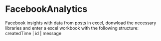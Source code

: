 # FacebookAnalytics
Facebook insights with data from posts in excel, donwload the necessary libraries and enter a excel workbook with the following structure: createdTime |	id  |	message
